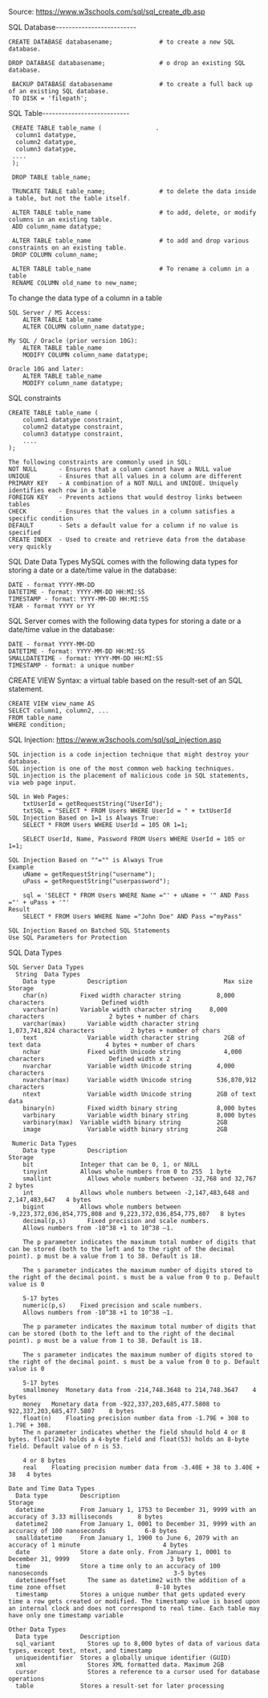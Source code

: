 Source: https://www.w3schools.com/sql/sql_create_db.asp

SQL Database-------------------------
  
    CREATE DATABASE databasename;             # to create a new SQL database.                 
  
    DROP DATABASE databasename;               # o drop an existing SQL database.        
  
     BACKUP DATABASE databasename             # to create a full back up of an existing SQL database.       
     TO DISK = 'filepath'; 
SQL Table---------------------------

     CREATE TABLE table_name (               . 
      column1 datatype,
      column2 datatype,
      column3 datatype,
     ....
     );
     
     DROP TABLE table_name;
     
     TRUNCATE TABLE table_name;               # to delete the data inside a table, but not the table itself.
     
     ALTER TABLE table_name                   # to add, delete, or modify columns in an existing table.
     ADD column_name datatype;                
     
     ALTER TABLE table_name                   # to add and drop various constraints on an existing table.
     DROP COLUMN column_name;
     
     ALTER TABLE table_name                   # To rename a column in a table
     RENAME COLUMN old_name to new_name;

To change the data type of a column in a table

    SQL Server / MS Access:
        ALTER TABLE table_name
        ALTER COLUMN column_name datatype;
    
    My SQL / Oracle (prior version 10G):
        ALTER TABLE table_name
        MODIFY COLUMN column_name datatype;
    
    Oracle 10G and later:
        ALTER TABLE table_name
        MODIFY column_name datatype;

SQL constraints

    CREATE TABLE table_name (
        column1 datatype constraint,
        column2 datatype constraint,
        column3 datatype constraint,
        ....
    );
    
    The following constraints are commonly used in SQL:
    NOT NULL      - Ensures that a column cannot have a NULL value
    UNIQUE        - Ensures that all values in a column are different
    PRIMARY KEY   - A combination of a NOT NULL and UNIQUE. Uniquely identifies each row in a table
    FOREIGN KEY   - Prevents actions that would destroy links between tables
    CHECK         - Ensures that the values in a column satisfies a specific condition
    DEFAULT       - Sets a default value for a column if no value is specified
    CREATE INDEX  - Used to create and retrieve data from the database very quickly

SQL Date Data Types
MySQL comes with the following data types for storing a date or a date/time value in the database:

    DATE - format YYYY-MM-DD
    DATETIME - format: YYYY-MM-DD HH:MI:SS
    TIMESTAMP - format: YYYY-MM-DD HH:MI:SS
    YEAR - format YYYY or YY
SQL Server comes with the following data types for storing a date or a date/time value in the database:

    DATE - format YYYY-MM-DD
    DATETIME - format: YYYY-MM-DD HH:MI:SS
    SMALLDATETIME - format: YYYY-MM-DD HH:MI:SS
    TIMESTAMP - format: a unique number

CREATE VIEW Syntax: a virtual table based on the result-set of an SQL statement.

    CREATE VIEW view_name AS
    SELECT column1, column2, ...
    FROM table_name
    WHERE condition;

SQL Injection: https://www.w3schools.com/sql/sql_injection.asp

    SQL injection is a code injection technique that might destroy your database.
    SQL injection is one of the most common web hacking techniques.
    SQL injection is the placement of malicious code in SQL statements, via web page input.

    SQL in Web Pages:
        txtUserId = getRequestString("UserId");
        txtSQL = "SELECT * FROM Users WHERE UserId = " + txtUserId
    SQL Injection Based on 1=1 is Always True:
        SELECT * FROM Users WHERE UserId = 105 OR 1=1;
    
        SELECT UserId, Name, Password FROM Users WHERE UserId = 105 or 1=1;
    
    SQL Injection Based on ""="" is Always True
    Example
        uName = getRequestString("username");
        uPass = getRequestString("userpassword");

        sql = 'SELECT * FROM Users WHERE Name ="' + uName + '" AND Pass ="' + uPass + '"'
    Result
        SELECT * FROM Users WHERE Name ="John Doe" AND Pass ="myPass"
    
    SQL Injection Based on Batched SQL Statements 
    Use SQL Parameters for Protection
    
 SQL Data Types
 
    SQL Server Data Types
      String  Data Types
        Data type	      Description	                        Max size	                      Storage
        char(n)	        Fixed width character string	      8,000 characters	              Defined width
        varchar(n)	    Variable width character string	    8,000 characters	              2 bytes + number of chars
        varchar(max)	  Variable width character string	    1,073,741,824 characters	      2 bytes + number of chars
        text	          Variable width character string	    2GB of text data	              4 bytes + number of chars
        nchar	          Fixed width Unicode string	        4,000 characters	              Defined width x 2
        nvarchar	      Variable width Unicode string	      4,000 characters	 
        nvarchar(max)	  Variable width Unicode string	      536,870,912 characters	 
        ntext	          Variable width Unicode string	      2GB of text data	 
        binary(n)	      Fixed width binary string	          8,000 bytes	 
        varbinary	      Variable width binary string	      8,000 bytes	 
        varbinary(max)	Variable width binary string	      2GB	 
        image	          Variable width binary string	      2GB	 

     Numeric Data Types
        Data type	      Description	                                                         Storage
        bit	            Integer that can be 0, 1, or NULL	 
        tinyint	        Allows whole numbers from 0 to 255	1 byte
        smallint	      Allows whole numbers between -32,768 and 32,767	2 bytes
        int	            Allows whole numbers between -2,147,483,648 and 2,147,483,647	4 bytes
        bigint	        Allows whole numbers between -9,223,372,036,854,775,808 and 9,223,372,036,854,775,807	8 bytes
        decimal(p,s)	  Fixed precision and scale numbers.
        Allows numbers from -10^38 +1 to 10^38 –1.

        The p parameter indicates the maximum total number of digits that can be stored (both to the left and to the right of the decimal point). p must be a value from 1 to 38. Default is 18.

        The s parameter indicates the maximum number of digits stored to the right of the decimal point. s must be a value from 0 to p. Default value is 0

        5-17 bytes
        numeric(p,s)	Fixed precision and scale numbers.
        Allows numbers from -10^38 +1 to 10^38 –1.

        The p parameter indicates the maximum total number of digits that can be stored (both to the left and to the right of the decimal point). p must be a value from 1 to 38. Default is 18.

        The s parameter indicates the maximum number of digits stored to the right of the decimal point. s must be a value from 0 to p. Default value is 0

        5-17 bytes
        smallmoney	Monetary data from -214,748.3648 to 214,748.3647	4 bytes
        money	Monetary data from -922,337,203,685,477.5808 to 922,337,203,685,477.5807	8 bytes
        float(n)	Floating precision number data from -1.79E + 308 to 1.79E + 308.
        The n parameter indicates whether the field should hold 4 or 8 bytes. float(24) holds a 4-byte field and float(53) holds an 8-byte field. Default value of n is 53.

        4 or 8 bytes
        real	Floating precision number data from -3.40E + 38 to 3.40E + 38	4 bytes
    
    Date and Time Data Types
      Data type	        Description	                                                                          Storage
      datetime	        From January 1, 1753 to December 31, 9999 with an accuracy of 3.33 milliseconds	      8 bytes
      datetime2	        From January 1, 0001 to December 31, 9999 with an accuracy of 100 nanoseconds	        6-8 bytes
      smalldatetime	    From January 1, 1900 to June 6, 2079 with an accuracy of 1 minute	                    4 bytes
      date	            Store a date only. From January 1, 0001 to December 31, 9999	                        3 bytes
      time	            Store a time only to an accuracy of 100 nanoseconds	                                  3-5 bytes
      datetimeoffset	  The same as datetime2 with the addition of a time zone offset	                        8-10 bytes
      timestamp	        Stores a unique number that gets updated every time a row gets created or modified. The timestamp value is based upon an internal clock and does not correspond to real time. Each table may have only one timestamp variable	 
    
    Other Data Types
      Data type	        Description
      sql_variant	      Stores up to 8,000 bytes of data of various data types, except text, ntext, and timestamp
      uniqueidentifier	Stores a globally unique identifier (GUID)
      xml	              Stores XML formatted data. Maximum 2GB
      cursor	          Stores a reference to a cursor used for database operations
      table	            Stores a result-set for later processing
 
  
 
 
 
 
 
 
 
 
 
 
 
 
 
 
